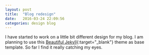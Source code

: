 ```yaml
---
layout: post
title:  "Blog redesign"
date:   2016-03-24 22:09:56
categories: design blog
---
```


I have started to work on a little bit different design for my blog. I am planning to use this [Beautiful Jekyll](http://deanattali.com/beautiful-jekyll/){:target="_blank"} theme as base template. So far I find it really catching my eyes. 

